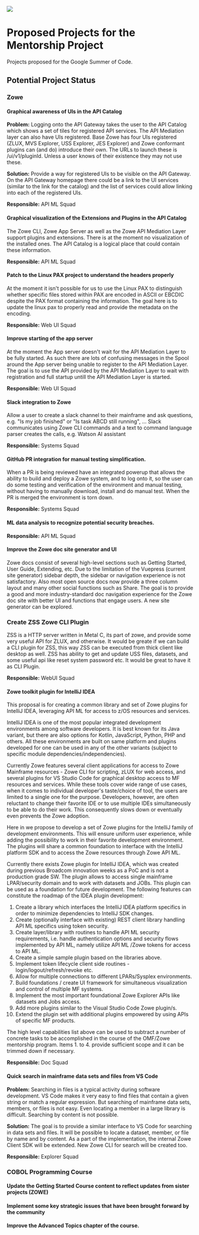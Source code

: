 ![](https://github.com/openmainframeproject/artwork/blob/master/projects/mentorship/mentorship-color.svg)

# Proposed Projects for the Mentorship Project

Projects proposed for the Google Summer of Code.

## Potential Project Status

### Zowe

#### Graphical awareness of UIs in the API Catalog

**Problem:** Logging onto the API Gateway takes the user to the API Catalog which shows a set of tiles for registered API 
services. The API Mediation layer can also have UIs registered. Base Zowe has four UIs registered (ZLUX, MVS Explorer, 
USS Explorer, JES Explorer) and Zowe conformant plugins can (and do) introduce their own. The URLs to launch these is 
/ui/v1/pluginId. Unless a user knows of their existence they may not use these.

**Solution:** Provide a way for registered UIs to be visible on the API Gateway. On the API Gateway homepage there could 
be a link to the UI services (similar to the link for the catalog) and the list of services could allow linking into each 
of the registered UIs.

**Responsible:** API ML Squad

#### Graphical visualization of the Extensions and Plugins in the API Catalog

The Zowe CLI, Zowe App Server as well as the Zowe API Mediation Layer support plugins and extensions. There is at the 
moment no visualization of the installed ones. The API Catalog is a logical place that could contain these information. 

**Responsible:** API ML Squad 

#### Patch to the Linux PAX project to understand the headers properly

At the moment it isn't possible for us to use the Linux PAX to distinguish whether specific files stored within PAX are
encoded in ASCII or EBCDIC despite the PAX format containing the information. The goal here is to update the linux pax
to properly read and provide the metadata on the encoding. 

**Responsible:** Web UI Squad

#### Improve starting of the app server 

At the moment the App server doesn't wait for the API Mediation Layer to be fully started. As such there are lots of
confusing messages in the Spool around the App server being unable to register to the API Mediation Layer. The goal
is to use the API provided by the API Mediation Layer to wait with registration and full startup untill the API Mediation 
Layer is started. 

**Responsible:** Web UI Squad

#### Slack integration to Zowe

Allow a user to create a slack channel to their mainframe and ask questions, e.g. "Is my job finished" or "Is task ABCD 
still running", ... Slack communicates using Zowe CLI commands and a text to command language parser creates the calls, 
e.g. Watson AI assistant

**Responsible:** Systems Squad

#### GitHub PR integration for manual testing simplification. 

When a PR is being reviewed have an integrated powerup that allows the ability to build and deploy a Zowe system, and to 
log onto it, so the user can do some testing and verification of the environment and manual testing, without having to 
manually download, install and do manual test. When the PR is merged the environment is torn down.

**Responsible:** Systems Squad

#### ML data analysis to recognize potential security breaches.

**Responsible:** API ML Squad

#### Improve the Zowe doc site generator and UI 

Zowe docs consist of several high-level sections such as Getting Started, User Guide, Extending, etc. Due to the limitation of the Vuepress (current site generator) sidebar depth, the sidebar or navigation experience is not satisfactory. Also most open source docs now provide a three column layout and many other social functions such as Share. The goal is to provide a good and more industry-standard doc navigation experience for the Zowe doc site with better UI and functions that engage users.  A new site generator can be explored.

### Create ZSS Zowe CLI Plugin
ZSS is a HTTP server written in Metal C, its part of zowe, and provide some very useful API for ZLUX, and otherwise. It would be greate if we can build a CLI plugin for ZSS, this way ZSS can be executed from thick client like desktop as well. ZSS has ability to get and update USS files, datasets, and some useful api like reset system password etc. It would be great to have it as CLI Plugin.

**Responsible:** WebUI Squad

#### Zowe toolkit plugin for IntelliJ IDEA

 This proposal is for creating a common library and set of Zowe plugins for IntelliJ IDEA, leveraging API ML for access to z/OS resources and services.

 IntelliJ IDEA is one of the most popular integrated development environments among software developers. It is best known for its Java variant, but there are also options for Kotlin, JavaScript, Python, PHP and others. All these environments are built on same platform and plugins developed for one can be used in any of the other variants (subject to specific module dependencies/independencies).

 Currently Zowe features several client applications for access to Zowe Mainframe resources - Zowe CLI for scripting, zLUX for web access, and several plugins for VS Studio Code for graphical desktop access to MF resources and services. While these tools cover wide range of use cases, when it comes to individual developer's taste/choice of tool, the users are limited to a single one for the purpose. Developers, however, are often reluctant to change their favorite IDE or to use multiple IDEs simultaneously to be able to do their work. This consequently slows down or eventually even prevents the Zowe adoption.

 Here in we propose to develop a set of Zowe plugins for the  IntelliJ family of development environments. This will ensure uniform user experience, while adding the possibility to work in their favorite development environment. The plugins will share a common foundation to interface with the IntelliJ platform SDK and to access the Zowe resources through Zowe API ML. 

 Currently there exists Zowe plugin for IntelliJ IDEA, which was created during previous Broadcom innovation weeks as a PoC and is not a production grade SW. The plugin allows to access single mainframe LPAR/security domain and to work with datasets and JOBs. This plugin can be used as a foundation for future development. 
 The following features can constitute the roadmap of the IDEA plugin development:

 1. Create a library which interfaces the IntelliJ IDEA platform specifics in order to minimize dependencies to IntelliJ SDK changes.
 2. Create (optionally interface with existing) REST client library handling API ML specifics using token security.
 3. Create layer/library with routines to handle API ML security requirements, i.e. handle authentication options and security flows implemented by API ML, namely utilize API ML /Zowe tokens for access to API ML.
 4. Create a simple sample plugin based on the libraries above.
 5. Implement token lifecycle client side routines - login/logout/refresh/revoke etc.
 6. Allow for multiple connections to different LPARs/Sysplex environments. 
 7. Build foundations / create UI framework for simultaneous visualization and control of multiple MF systems.
 8. Implement the most important foundational Zowe Explorer APIs like datasets and Jobs access.
 9. Add more plugins similar to the Visual Studio Code Zowe plugin/s.
 10. Extend the plugin set with additional plugins empowered by using APIs of specific MF products.

 The high level capabilities list above can be used to subtract a number of concrete tasks to be accomplished in the course of the OMF/Zowe mentorship program. Items 1. to 4. provide sufficient scope and it can be trimmed down if necessary.

**Responsible:** Doc Squad

#### Quick search in mainframe data sets and files from VS Code

**Problem:** Searching in files is a typical activity during software development. VS Code makes it very easy to find files that contain a given string or match a regular expression. But searching of mainframe data sets, members, or files is not easy. Even locating a member in a large library is difficult. Searching by content is not possible.  

**Solution:** The goal is to provide a similar interface to VS Code for searching in data sets and files. It will be possible to locate a dataset, member, or file by name and by content. As a part of the implementation, the internal Zowe Client SDK will be extended. New Zowe CLI for search will be created too.

**Responsible:** Explorer Squad

### COBOL Programming Course

#### Update the Getting Started Course content to reflect updates from sister projects (ZOWE)

#### Implement some key strategic issues that have been brought forward by the community

#### Improve the Advanced Topics chapter of the course.

